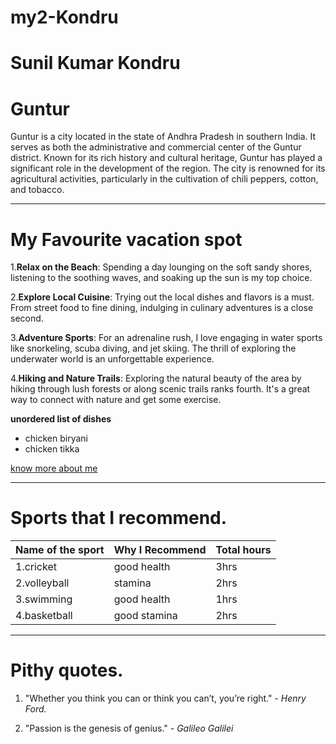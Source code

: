 # my2-Kondru
 
 # Sunil Kumar Kondru 
 # Guntur
 Guntur is a city located in the state of Andhra Pradesh in southern India. It serves as both the administrative and commercial center of the Guntur district. Known for its rich history and cultural heritage, Guntur has played a significant role in the development of the region. The city is renowned for its agricultural activities, particularly in the cultivation of chili peppers, cotton, and tobacco. 

 ----
 # My Favourite vacation spot
1.**Relax on the Beach**: Spending a day lounging on the soft sandy shores, listening to the soothing waves, and soaking up the sun is my top choice.

2.**Explore Local Cuisine**: Trying out the local dishes and flavors is a must. From street food to fine dining, indulging in culinary adventures is a close second.

3.**Adventure Sports**: For an adrenaline rush, I love engaging in water sports like snorkeling, scuba diving, and jet skiing. The thrill of exploring the underwater world is an unforgettable experience.

4.**Hiking and Nature Trails**: Exploring the natural beauty of the area by hiking through lush forests or along scenic trails ranks fourth. It's a great way to connect with nature and get some exercise.

**unordered list of dishes**
- chicken biryani
- chicken tikka

[know more about me](MyStats.md)

----
# Sports that I recommend.

|Name of the sport|Why I Recommend|Total hours|
|-----------------|---------------|-----------|
|1.cricket        |good health    |3hrs       |
|2.volleyball     |stamina        |2hrs       |
|3.swimming       |good health    |1hrs       |
|4.basketball     |good stamina   |2hrs       |

----
# Pithy quotes.

1. "Whether you think you can or think you can’t, you’re right." -  *Henry Ford.*

2. "Passion is the genesis of genius." - *Galileo Galilei*
